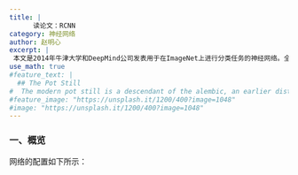 ```yaml
---
title: |
      读论文：RCNN
category: 神经网络
author: 赵明心
excerpt: |
 本文是2014年牛津大学和DeepMind公司发表用于在ImageNet上进行分类任务的神经网络。全名《Very Deep Convolutional Networks For Large-Scale Image Recognition》
use_math: true
#feature_text: |
  ## The Pot Still
#  The modern pot still is a descendant of the alembic, an earlier distillation device
#feature_image: "https://unsplash.it/1200/400?image=1048"
#image: "https://unsplash.it/1200/400?image=1048"
---
```


### 一、概览
网络的配置如下所示：
